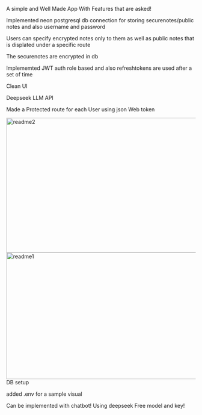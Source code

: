 
A simple and Well Made App With Features that are asked!

Implemented neon postgresql db connection for storing securenotes/public notes and also username and password 

Users can specify encrypted notes only to them as well as public notes that is displated under a specific route

The securenotes are encrypted in db 

Implememted JWT auth role based and also refreshtokens are used after a set of time 

Clean UI 

Deepseek LLM API

Made a Protected route for each User using json Web token

<img width="767" height="358" alt="readme2" src="https://github.com/user-attachments/assets/d6b5223d-a704-4565-9edd-8adfe8f04821" />
<img width="896" height="337" alt="readme1" src="https://github.com/user-attachments/assets/b14febcd-bcc9-41cf-8b87-d2b2793d177c" />
DB setup 

added .env for a sample visual

Can be implemented with chatbot! Using deepseek Free model and key!
